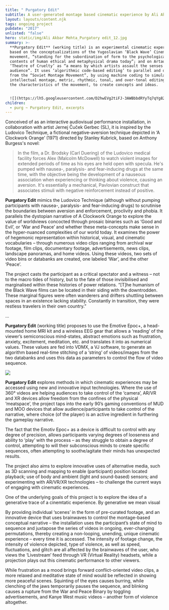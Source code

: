```yaml
---
title: " Purgatory Edit"
subtitle: A user-generated montage based cinematic experience by Ali Akbar Mehta
layout: layouts/content.njk
tags: ongoing project
pubdate: "2017"
unlisted: "false"
hero: static/img/Ali Akbar Mehta_Purgatory edit_12.jpg
summary: >-
  **Purgatory Edit** (working title) is an experimental cinematic experience
  based on the conceptualizations of the Yugoslavian ‘Black Wave’ Cinema
  movement, “standing for the subordination of form to the psychological
  contents of human ethical and metaphysical drama today”; and on Artaud’s
  ‘Theatre of Cruelty’ as “a means by which artists assault the senses of the
  audience”. It uses ‘algorithmic code-based editing’ to parallel and depart
  from the “Soviet Montage Movement”, by using machine coding to simulate the
  intellectual montage, metric, rhythmic, tonal, and over-tonal editing that are
  the characteristics of the movement, to create concepts and ideas.


  ![](https://lh5.googleusercontent.com/D2hwEVg2tiFJ-3AWBbbdRYyTq7qYg824RF0vQV5SAZQM-HTIzNI_F4YshqSK8uVm3CElg-LvDr_-b56n80n5IcdmOE5-1pfK8PqNMWp4keCocWh394prjixHmweGUDTA64NoCujV)
children:
  - purg ~ Purgatory Edit, excerpts
---
```

Conceived of as an interactive audiovisual performance installation, in collaboration with artist Jernej Čuček Gerbec (SL), it is inspired by the Ludovico Technique, a fictional negative-aversion technique depicted in ‘A Clockwork Orange’ (1971) directed by Stanley Kubrick, based on Anthony Burgess's novel: 

> In the film, a Dr. Brodsky (Carl Duering) of the Ludovico medical facility forces Alex (Malcolm McDowell) to watch violent images for extended periods of time as his eyes are held open with specula. He's pumped with nausea-, paralysis- and fear-inducing drugs at the same time, with the objective being the development of a nauseous association when experiencing or thinking about violence, causing an aversion. It's essentially a mechanical, Pavlovian construct that associates stimuli with negative reinforcement instead of positive.

**Purgatory Edit** mimics the Ludovico Technique (although without pumping participants with nausea-, paralysis- and fear-inducing drugs) to scrutinise the boundaries between aversion and enforcement, proclivity and phobia. It parallels the dystopian narrative of A Clockwork Orange to explore the value of worldviews concocted through prosaic binaries such as ‘Good and Evil’, or ‘War and Peace’ and whether these meta-concepts make sense in the hyper-nuanced complexities of our world today. It examines the power of hegemonic representation within historical, visual, and cinematic vocabularies – through numerous video clips ranging from archival war footage, film clips, documentary footage, advertisements, news clips, landscape panoramas, and home videos. Using these videos, two sets of video bins or databanks are created, one labeled ‘War’, and the other ‘Peace’. 

The project casts the participant as a critical spectator and a witness – not to the macro tides of history, but to the fate of those invisibilised and marginalised within these histories of power relations. “\[T]he humanism of the Black Wave films can be located in their siding with the downtrodden. These marginal figures were often wanderers and drifters shuttling between spaces in an existence lacking stability. Constantly in transition, they were restless travelers in their own country.” 

...

**Purgatory Edit** (working title) proposes to use the Emotive Epoc+, a head-mounted home MRI kit and a wireless EEG gear that allows a ‘reading’ of the viewer’s semiconscious mind-states, abstract emotions such as frustration, anxiety, excitement, meditation, etc. and translates it into as numerical values. These values are fed into VDMX, a VJ software, to generate an algorithm based real-time stitching of a ‘string’ of videos/images from the two databanks and uses this data as parameters to control the flow of video sequence. 

![](https://lh5.googleusercontent.com/IEHC4RFyGTrqOWloMxak5vXxUuQ18D8HLtJyxXcafuVV3ccI6C6aMgYuJkbaJSUmJTGafCYtXjXX438Fu3wpuTd__RuU-rC3HNgqqNfJEZbKirJnxNr8nINgOrdEqN4hBP1Jlb5t)

**Purgatory Edit** explores methods in which cinematic experiences may be accessed using new and innovative input technologies. Where the use of 360° videos are helping audiences to take control of the ‘camera’, AR/VR and XR devices allow freedom from the confines of the physical ‘meatspace’, the project taps into the early 90’s gaming conventions of MUD and MOO devices that allow audience/participants to take control of the narrative, where choice (of the player) is an active ingredient in furthering the gameplay narrative.

The fact that the Emotiv Epoc+ as a device is difficult to control with any degree of precision, allows participants varying degrees of looseness and ability to ‘play’ with the process – as they struggle to obtain a degree of control, attempting to will their subconscious minds to create specific sequences, often attempting to soothe/agitate their minds has unexpected results.

The project also aims to explore innovative uses of alternative media, such as 3D scanning and mapping to enable (participant) position located playback; use of body and ambient (light and sound-based) sensors; and experimenting with AR/VR/XR technologies – to challenge the current ways of engaging with cinematic experiences.

One of the underlying goals of this project is to explore the idea of a generative trace of a cinemtatic experience. By generative we mean visual 

By providing individual ‘scenes’ in the form of pre-curated footage, and an innovative device that uses brainwaves to control the montage-based conceptual narrative – the installation uses the participant’s state of mind to sequence and juxtapose the series of videos in ongoing, ever-changing permutations, thereby creating a non-looping, unending, unique cinematic experience – every time it is accessed. The intensity of footage change, the intensity of violence depicted, type of violence, as well as speed, fluctuations, and glitch are all affected by the brainwaves of the user, who views the ‘Livestream’ feed through VR (Virtual Reality) headsets, while a projection plays out this cinematic performance to other viewers.

While frustration as a mood brings forward conflict-oriented video clips, a more relaxed and meditative state of mind would be reflected in showing more peaceful scenes. Squinting of the eyes causes burring, while clenching of the jaws temporarily pauses the sequence, and blinking causes a rupture from the War and Peace Binary by toggling advertisements, and Kanye West music videos – another form of violence altogether.